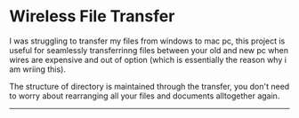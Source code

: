 # Wireless File Transfer

I was struggling to transfer my files from windows to mac pc, this project is useful for seamlessly transferrinng files between your old and new pc when wires are expensive and out of option (which is essentially the reason why i am wriing this).

The structure of directory is maintained through the transfer, you don't need to worry about rearranging all your files and documents alltogether again.


---